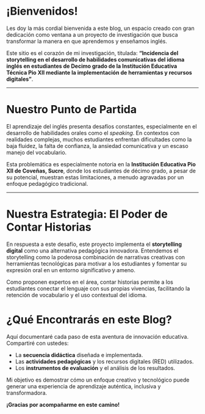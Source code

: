 # ¡Bienvenidos!

Les doy la más cordial bienvenida a este blog, un espacio creado con gran dedicación como ventana a un proyecto de investigación que busca transformar la manera en que aprendemos y enseñamos inglés.

Este sitio es el corazón de mi investigación, titulada: **“Incidencia del storytelling en el desarrollo de habilidades comunicativas del idioma inglés en estudiantes de Decimo grado de la Institución Educativa Técnica Pio XII mediante la implementación de herramientas y recursos digitales”**.

---

# Nuestro Punto de Partida

El aprendizaje del inglés presenta desafíos constantes, especialmente en el desarrollo de habilidades orales como el *speaking*. En contextos con realidades complejas, muchos estudiantes enfrentan dificultades como la baja fluidez, la falta de confianza, la ansiedad comunicativa y un escaso manejo del vocabulario.

Esta problemática es especialmente notoria en la **Institución Educativa Pio XII de Coveñas, Sucre**, donde los estudiantes de décimo grado, a pesar de su potencial, muestran estas limitaciones, a menudo agravadas por un enfoque pedagógico tradicional.

---

# Nuestra Estrategia: El Poder de Contar Historias

En respuesta a este desafío, este proyecto implementa el **storytelling digital** como una alternativa pedagógica innovadora. Entendemos el storytelling como la poderosa combinación de narrativas creativas con herramientas tecnológicas para motivar a los estudiantes y fomentar su expresión oral en un entorno significativo y ameno.

Como proponen expertos en el área, contar historias permite a los estudiantes conectar el lenguaje con sus propias vivencias, facilitando la retención de vocabulario y el uso contextual del idioma.

# ¿Qué Encontrarás en este Blog?

Aquí documentaré cada paso de esta aventura de innovación educativa. Compartiré con ustedes:

-   La **secuencia didáctica** diseñada e implementada.
-   Las **actividades pedagógicas** y los recursos digitales (RED) utilizados.
-   Los **instrumentos de evaluación** y el análisis de los resultados.

Mi objetivo es demostrar cómo un enfoque creativo y tecnológico puede generar una experiencia de aprendizaje auténtica, inclusiva y transformadora.

**¡Gracias por acompañarme en este camino!**